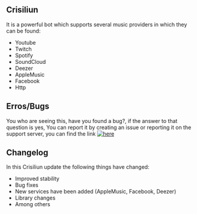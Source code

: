 ## Crisiliun
It is a powerful bot which supports several music providers in which they can be found:
- Youtube
- Twitch
- Spotify
- SoundCloud
- Deezer
- AppleMusic
- Facebook
- Http

## Erros/Bugs
You who are seeing this, have you found a bug?, if the answer to that question is yes, You can report it by creating an issue or reporting it on the support server, you can find the link [![here](https://discordapp.com/api/guilds/800898404073996318/embed.png)]("https://discord.gg/KjPq39Pyty")

## Changelog
In this Crisiliun update the following things have changed:
- Improved stability
- Bug fixes
- New services have been added (AppleMusic, Facebook, Deezer)
- Library changes
- Among others
